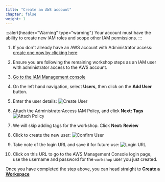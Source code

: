 ```yaml
---
title: "Create an AWS account"
chapter: false
weight: 1
---
```


:::alert{header="Warning" type="warning"}
Your account must have the ability to create new IAM roles and scope other IAM permissions.
:::

1. If you don't already have an AWS account with Administrator access: [create
one now by clicking here](https://aws.amazon.com/getting-started/)

2. Ensure you are following the remaining workshop steps
    as an IAM user with administrator access to the AWS account.

3. [Go to the IAM Management console](https://console.aws.amazon.com/iam/home?#/users$new)

4. On the left hand navigation, select **Users**, then click on the **Add User** button.

5. Enter the user details:
![Create User](/static/images/iam-1-create-user.png)

6. Attach the AdministratorAccess IAM Policy, and click **Next: Tags**
![Attach Policy](/static/images/iam-2-attach-policy.png)

7. We will skip adding tags for the workshop. Click **Next: Review**

8. Click to create the new user:
![Confirm User](/static/images/iam-3-create-user.png)

9. Take note of the login URL and save it for future use:
![Login URL](/static/images/iam-4-save-url.png)

10. Click on this URL to go to the AWS Management Console login page, use the username and password for the `workshop` user you just created.

Once you have completed the step above, you can head straight to [**Create a Workspace**](../../workspace/workspace)